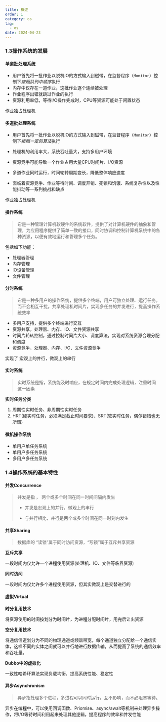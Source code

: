 ```yaml
---
title: 概述
order: 1
category: os
tag: 
  - os
date: 2024-04-23
---
```




### 1.3操作系统的发展

#### **单道批处理系统**

- 用户首先将一批作业以脱机IO的方式输入到磁带，在监督程序（`Monitor`）控制下*按照队列中顺序*执行
- 内存中仅存在一道作业，这批作业逐个连续被处理
- 作业程序出错就跳过作业的执行
- 资源利用率低，等待I/O操作完成时，CPU等资源可能处于闲置状态

作业独占处理机

#### **多道批处理系统**

- 用户首先将一批作业以脱机IO的方式输入到磁带，在监督程序（`Monitor`）控制下*按照一定的算法*执行
- 处理机的利用率大，系统吞吐量大，支持多用户环境

- 资源竞争可能导致一个作业占用大量CPU时间片、I/O资源
- 多道作业同时运行，时间轮转周期变长，降低整体响应速度
- 面临着资源竞争、作业等待时间、调度开销、死锁和饥饿、系统复杂性以及性能抖动等一系列挑战和缺点

作业独占处理机

#### **操作系统**

>  它是一种管理计算机软硬件的系统软件，提供了对计算机硬件的抽象和管理，为应用程序提供了简单一致的接口，同时协调和控制计算机系统中的各种资源，以便有效地运行和管理多个任务。

包括如下功能：

- 处理器管理
- 内存管理
- IO设备管理
- 文件管理

#### **分时系统**

> 它是一种多用户的操作系统，提供多个终端，用户可独立处理、运行任务，而不会相互干扰，共享处理机时间片，实现多任务的并发进行，提高操作系统效率

- 多用户支持，提供多个终端进行交互
- 资源共享，处理器、内存、IO、文件资源共享
- 时间片轮转控制，通过控制时间片大小、调度算法，实现对系统资源合理分配和调度
- 资源竞争，处理器、内存、I/O、文件资源竞争

实现了 宏观上的并行，微观上的串行

#### **实时系统**

> 实时系统是指，系统能及时响应，在规定时间内完成处理逻辑，注重时间 这一因素



**实时任务分类**

1. 周期性实时任务、非周期性实时任务
2. HRT(硬实时任务，必须满足截止时间要求)、SRT(软实时任务，偶尔错错也无所谓)



#### 微机操作系统

- 单用户单任务系统
- 单用户多任务系统
- 多用户多任务系统

### 1.4操作系统的基本特性

#### 并发Concurrence

> 并发是指 ， 两个或多个时间在同一时间间隔内发生
>
> - 并发是宏观上的并行，微观上的串行
>
> - 与并行相比，并行是两个或多个时间在同一时刻内发生

#### 共享Sharing

> 数据库的 “读锁”属于同时访问资源，“写锁”属于互斥共享资源

**互斥共享**

一段时间内仅允许一个进程使用资源(处理机、IO、文件等临界资源)

**同时访问**

一段时间内仅允许多个进程使用资源，但其实微观上是交替进行的

#### 虚拟Virtual



**时分复用技术**

将资源使用的时间按划分为时间片，为进程分配时间片，用完后让出资源

**空分复用技术**

将通信信道划分为不同的物理通道或频谱带宽，每个通道独立分配给一个通信实体，这样不同的实体之间就可以并行地进行数据传输，从而提高了系统的通信效率和吞吐量。

**Dubbo中的虚拟化**

一致性哈希环算法实现负载均衡，提高系统性能、稳定性

#### 异步Asynchronism

> 异步指处理多个进程，多进程可以同时运行，互不影响，而不必阻塞等待。

异步在编程中，可以使用回调函数、Priomise、async/await等机制来处理异步操作，将I/O等待时间利用起来处理其他逻辑，提高程序的效率和并发性能